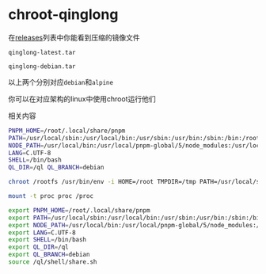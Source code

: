 # chroot-qinglong

在[releases](https://github.com/Fansirsqi/chroot-qinglong/releases)列表中你能看到压缩的镜像文件

`qinglong-latest.tar`

`qinglong-debian.tar`

以上两个分别对应`debian`和`alpine`

你可以在对应架构的linux中使用chroot运行他们

相关内容
```bash
PNPM_HOME=/root/.local/share/pnpm
PATH=/usr/local/sbin:/usr/local/bin:/usr/sbin:/usr/bin:/sbin:/bin:/root/.local/share/pnpm:/root/.local/share/pnpm/global/5/node
NODE_PATH=/usr/local/bin:/usr/local/pnpm-global/5/node_modules:/usr/local/lib/node_modules:/root/.local/share/pnpm/global/5/nod
LANG=C.UTF-8
SHELL=/bin/bash
QL_DIR=/ql QL_BRANCH=debian

chroot /rootfs /usr/bin/env -i HOME=/root TMPDIR=/tmp PATH=/usr/local/sbin:/usr/local/bin:/usr/sbin:/usr/bin:/sbin:/bin TERM=linux QL_DIR=/ql QL_BRANCH=debian /bin/bash

mount -t proc proc /proc

export PNPM_HOME=/root/.local/share/pnpm
export PATH=/usr/local/sbin:/usr/local/bin:/usr/sbin:/usr/bin:/sbin:/bin:/root/.local/share/pnpm:/root/.local/share/pnpm/global/5/node_modules:$PNPM_HOME
export NODE_PATH=/usr/local/bin:/usr/local/pnpm-global/5/node_modules:/usr/local/lib/node_modules:/root/.local/share/pnpm/global/5/node_modules
export LANG=C.UTF-8
export SHELL=/bin/bash
export QL_DIR=/ql
export QL_BRANCH=debian
source /ql/shell/share.sh
```
